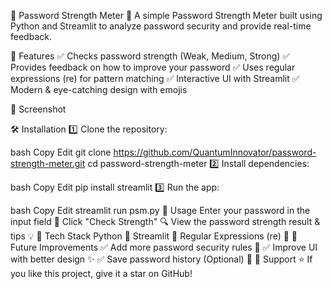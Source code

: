 🔐 Password Strength Meter 🚀
A simple Password Strength Meter built using Python and Streamlit to analyze password security and provide real-time feedback.

🎯 Features
✅ Checks password strength (Weak, Medium, Strong)
✅ Provides feedback on how to improve your password
✅ Uses regular expressions (re) for pattern matching
✅ Interactive UI with Streamlit
✅ Modern & eye-catching design with emojis

📸 Screenshot

🛠️ Installation
1️⃣ Clone the repository:

bash
Copy
Edit
git clone https://github.com/QuantumInnovator/password-strength-meter.git
cd password-strength-meter
2️⃣ Install dependencies:

bash
Copy
Edit
pip install streamlit
3️⃣ Run the app:

bash
Copy
Edit
streamlit run psm.py
🚀 Usage
Enter your password in the input field 🔑
Click "Check Strength" 🔍
View the password strength result & tips 💡
📌 Tech Stack
Python 🐍
Streamlit 🎨
Regular Expressions (re) 🔎
🎯 Future Improvements
✅ Add more password security rules 🔏
✅ Improve UI with better design ✨
✅ Save password history (Optional) 📜
💖 Support
⭐ If you like this project, give it a star on GitHub!

